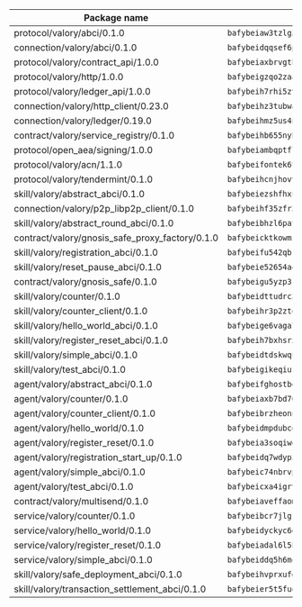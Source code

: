 | Package name                                                  | Package hash                                                  |
| ------------------------------------------------------------- | ------------------------------------------------------------- |
| protocol/valory/abci/0.1.0                                    | `bafybeiaw3tzlg3rkvnn5fcufblktmfwngmxugn4yo7pyjp76zz6aqtqcay` |
| connection/valory/abci/0.1.0                                  | `bafybeidqqsef6pzg5qn4z7nmw2cwukudnqhtgrtsw3skbi3e2mvc4bgmv4` |
| protocol/valory/contract_api/1.0.0                            | `bafybeiaxbrvgtbdrh4lslskuxyp4awyr4whcx3nqq5yrr6vimzsxg5dy64` |
| protocol/valory/http/1.0.0                                    | `bafybeigzqo2zaakcjtzzsm6dh4x73v72xg6ctk6muyp5uq5ueb7y34fbxy` |
| protocol/valory/ledger_api/1.0.0                              | `bafybeih7rhi5zvfvwakx5ifgxsz2cfipeecsh7bm3gnudjxtvhrygpcftq` |
| connection/valory/http_client/0.23.0                          | `bafybeihz3tubwado7j3wlivndzzuj3c6fdsp4ra5r3nqixn3ufawzo3wii` |
| connection/valory/ledger/0.19.0                               | `bafybeihmz5us4ntmzvgikpkx4tththrl7zvou4uiebvletdeliidiuhi6m` |
| contract/valory/service_registry/0.1.0                        | `bafybeihb655nybagmprlhrudnqfr4ptddhplh55thbjaakqpdjssapweb4` |
| protocol/open_aea/signing/1.0.0                               | `bafybeiambqptflge33eemdhis2whik67hjplfnqwieoa6wblzlaf7vuo44` |
| protocol/valory/acn/1.1.0                                     | `bafybeifontek6tvaecatoauiule3j3id6xoktpjubvuqi3h2jkzqg7zh7a` |
| protocol/valory/tendermint/0.1.0                              | `bafybeihcnjhovvyyfbkuw5sjyfx2lfd4soeocfqzxz54g67333m6nk5gxq` |
| skill/valory/abstract_abci/0.1.0                              | `bafybeiezshfhxuxuul3gxe3e72jeqk2ebycisv7rzeakcpfrqzwddkdbdq` |
| connection/valory/p2p_libp2p_client/0.1.0                     | `bafybeihf35zfr35qsvfte4vbi7njvuzfx4httysw7owmlux53gvxh2or54` |
| skill/valory/abstract_round_abci/0.1.0                        | `bafybeibhzl6pat6qn3ti73uuftiqffpfxtl6wld6sxoi6c6u7yrnxtmlqq` |
| contract/valory/gnosis_safe_proxy_factory/0.1.0               | `bafybeicktkowmzg26sqfhy7p3bay2lvclt2b42anmcuf6u2lqor2bq3zaa` |
| skill/valory/registration_abci/0.1.0                          | `bafybeifu542qbrvkege4njcmxsycpr3ohxv5sdjv2sg6mvlxo7xrqnwkm4` |
| skill/valory/reset_pause_abci/0.1.0                           | `bafybeie52654a4gvs6rnmljv2nveybzqnwtikh6phkmpmhlfpkl6jaeixy` |
| contract/valory/gnosis_safe/0.1.0                             | `bafybeigu5yzp3k455mp5nplp77qyyjohdy3i5kmwhbgt5ogmpmv2bw6knq` |
| skill/valory/counter/0.1.0                                    | `bafybeidttudrc3ab272bhdrtg57s42gxduhqc42y5wqnqhnjsv24ahgcda` |
| skill/valory/counter_client/0.1.0                             | `bafybeihr3p2ztqpbgzuo4xi7gwq4hjcc3khibirritnxkajaugshlzxjke` |
| skill/valory/hello_world_abci/0.1.0                           | `bafybeige6vaga7bq3kxhldpl4xvyy6uki4c6e5cyxlunz5mlbbzscwhwhi` |
| skill/valory/register_reset_abci/0.1.0                        | `bafybeih7bxhsrxjhguzhh5s6cekflxaw4vj6bqbl4ilemxvdfhqhhaq6he` |
| skill/valory/simple_abci/0.1.0                                | `bafybeidtdskwquqdiig6a27f7wiet4sbs2zyrjpe3dweg7lc7xhzulkx44` |
| skill/valory/test_abci/0.1.0                                  | `bafybeigikeqiukuqxkmnsdjla63jpzb26zck5qstmlppyycn3qraf72bcm` |
| agent/valory/abstract_abci/0.1.0                              | `bafybeifghostbee7xp2szx2lxjmybnwbewgxjn7vplel7kbbd4be7othpq` |
| agent/valory/counter/0.1.0                                    | `bafybeiaxb7bd7625ilkyqe6jggevppp4jaxr2b2uc4f3uu4z25h4kvrn6u` |
| agent/valory/counter_client/0.1.0                             | `bafybeibrzheonnpbkihtov7e45yhs5azgo57k5ogxnykucpyv6sprufb7m` |
| agent/valory/hello_world/0.1.0                                | `bafybeidmpdubcqfimz24rbg4fonmx4dl4ud6mqfrpac4uzfsfzvmeimrta` |
| agent/valory/register_reset/0.1.0                             | `bafybeia3soqiwgrjzialvwjvqxikkfoovqyayoltijosrx5z3y5lgp2g2i` |
| agent/valory/registration_start_up/0.1.0                      | `bafybeidq7wdyp3ufudem22xxdtssmsiioq4nh7jjgriadlmmhxwhy27yai` |
| agent/valory/simple_abci/0.1.0                                | `bafybeic74nbrvpqdncvd65ijjxhpl5gj72gsk6bn4labkpwkxp3hcrbi7a` |
| agent/valory/test_abci/0.1.0                                  | `bafybeicxa4igrv4d7lwyjcdlxc4bvgvdhcp5bhxtkemnhnauw44jpilcjy` |
| contract/valory/multisend/0.1.0                               | `bafybeiaveffaomsnmsc5hx62o77u7ilma6eipox7m5lrwa56737ektva3i` |
| service/valory/counter/0.1.0                                  | `bafybeibcr7jlgsvo5ol2hu2kypbwyi6s4poqlhia6bttceaaqyy532lshy` |
| service/valory/hello_world/0.1.0                              | `bafybeidyckyc6ez54whpplnf63x7h6iyfjvgaobegckpyqf6g6rg7cfapi` |
| service/valory/register_reset/0.1.0                           | `bafybeiadal6l5humz5zvxv62siflutnuoxysyvpmmatv4w27gc3u7bozdu` |
| service/valory/simple_abci/0.1.0                              | `bafybeiddq5h6mo5pvqwa6frp2qpni6imkucmmaansqhctuglg57eerzzfi` |
| skill/valory/safe_deployment_abci/0.1.0                       | `bafybeihvprxufg5w4n2r3pnosjvohsg433bhnzpggwhynqynbrcjwlanne` |
| skill/valory/transaction_settlement_abci/0.1.0                | `bafybeier5t5fug4cmrnvsqhebnwjoe4cgezacytd6if2qfz56cwghynluu` |
